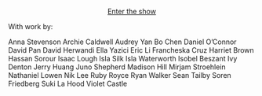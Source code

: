 <br><br>

<center><a href="https://tewahi.com">Enter the show</a></center>

With work by: 

Anna Stevenson
Archie Caldwell
Audrey Yan
Bo Chen
Daniel O’Connor
David Pan
David Herwandi
Ella Yazici
Eric Li
Francheska Cruz
Harriet Brown
Hassan Sorour
Isaac Lough
Isla Silk
Isla Waterworth
Isobel Beszant
Ivy Denton
Jerry Huang
Juno Shepherd
Madison Hill
Mirjam Stroehlein
Nathaniel Lowen
Nik Lee
Ruby Royce
Ryan Walker
Sean Tailby
Soren Friedberg
Suki La Hood
Violet Castle



